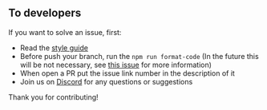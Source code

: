 ## To developers

If you want to solve an issue, first:
- Read the [style guide](https://github.com/RodrigoWebDev/anonymous-youtube-playlist-generator/wiki/Style-Guide)
- Before push your branch, run the `npm run format-code` (In the future this will be not necessary, see [this issue](https://github.com/RodrigoWebDev/anonymous-youtube-playlist-generator/issues/30) for more information)
- When open a PR put the issue link number in the description of it
- Join us on [Discord](https://discord.gg/GKJzVTce) for any questions or suggestions

Thank you for contributing! 
